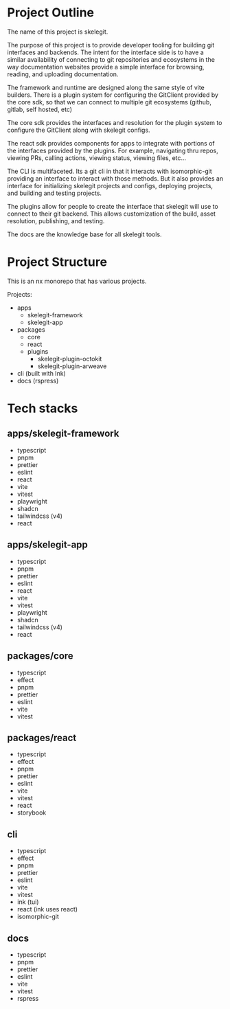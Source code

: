 # Project Outline

The name of this project is skelegit.

The purpose of this project is to provide developer tooling for building
git interfaces and backends. The intent for the interface side is to have
a similar availability of connecting to git repositories and ecosystems
in the way documentation websites provide a simple interface for browsing,
reading, and uploading documentation.

The framework and runtime are designed along the same style of vite builders.
There is a plugin system for configuring the GitClient provided by the core sdk,
so that we can connect to multiple git ecosystems (github, gitlab, self hosted, etc)

The core sdk provides the interfaces and resolution for the plugin system to
configure the GitClient along with skelegit configs.

The react sdk provides components for apps to integrate with portions of the
interfaces provided by the plugins. For example, navigating thru repos, viewing
PRs, calling actions, viewing status, viewing files, etc...

The CLI is multifaceted. Its a git cli in that it interacts with isomorphic-git
providing an interface to interact with those methods. But it also provides an
interface for initializing skelegit projects and configs, deploying projects, and
building and testing projects.

The plugins allow for people to create the interface that skelegit will use to
connect to their git backend. This allows customization of the build, asset resolution,
publishing, and testing.

The docs are the knowledge base for all skelegit tools.

# Project Structure

This is an nx monorepo that has various projects.

Projects:
- apps
    - skelegit-framework
    - skelegit-app
- packages
    - core
    - react
    - plugins
        - skelegit-plugin-octokit
        - skelegit-plugin-arweave
- cli (built with Ink)
- docs (rspress)

# Tech stacks

## apps/skelegit-framework

- typescript
- pnpm
- prettier
- eslint
- react
- vite
- vitest
- playwright
- shadcn
- tailwindcss (v4)
- react

## apps/skelegit-app

- typescript
- pnpm
- prettier
- eslint
- react
- vite
- vitest
- playwright
- shadcn
- tailwindcss (v4)
- react

## packages/core

- typescript
- effect
- pnpm
- prettier
- eslint
- vite
- vitest

## packages/react

- typescript
- effect
- pnpm
- prettier
- eslint
- vite
- vitest
- react
- storybook

## cli
- typescript
- effect
- pnpm
- prettier
- eslint
- vite
- vitest
- ink (tui)
- react (ink uses react)
- isomorphic-git

## docs

- typescript
- pnpm
- prettier
- eslint
- vite
- vitest
- rspress